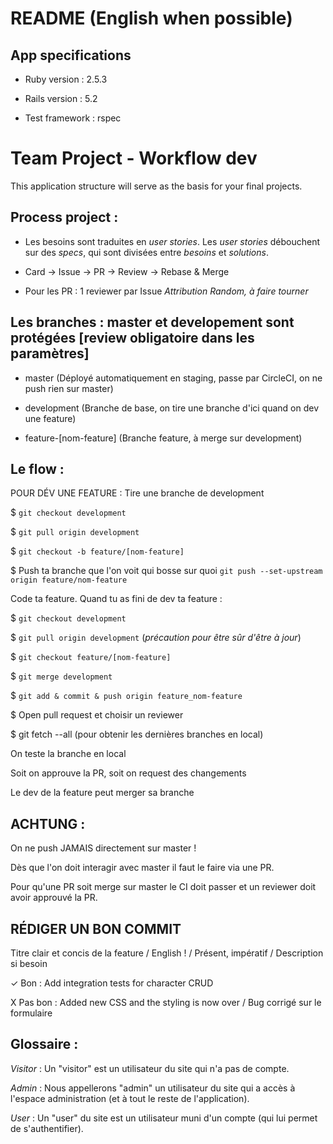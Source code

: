 # README (English when possible)


## App specifications

* Ruby version : 2.5.3

* Rails version : 5.2

* Test framework : rspec


# Team Project - Workflow dev

This application structure will serve as the basis for your final projects.


## Process project :

* Les besoins sont traduites en *user stories*. Les *user stories* débouchent sur des *specs*, qui sont divisées entre *besoins* et *solutions*.

* Card → Issue → PR → Review → Rebase & Merge

* Pour les PR : 1 reviewer par Issue _Attribution Random, à faire tourner_


## Les branches : master et developement sont protégées [review obligatoire dans les paramètres]

* master (Déployé automatiquement en staging, passe par CircleCI, on ne push rien sur master)

* development (Branche de base, on tire une branche d'ici quand on dev une feature)

* feature-[nom-feature] (Branche feature, à merge sur development)


## Le flow :

POUR DÉV UNE FEATURE :
Tire une branche de development

$ `git checkout development`

$ `git pull origin development`

$ `git checkout -b feature/[nom-feature]`

$ Push ta branche que l'on voit qui bosse sur quoi
`git push --set-upstream origin feature/nom-feature`

Code ta feature. Quand tu as fini de dev ta feature :

$ `git checkout development`

$ `git pull origin development` (_précaution pour être sûr d'être à jour_)

$ `git checkout feature/[nom-feature]`

$ `git merge development`

$ `git add & commit & push origin feature_nom-feature`

$ Open pull request et choisir un reviewer

$ git fetch --all (pour obtenir les dernières branches en local)

On teste la branche en local

Soit on approuve la PR, soit on request des changements

Le dev de la feature peut merger sa branche


## ACHTUNG :

On ne push JAMAIS directement sur master !

Dès que l'on doit interagir avec master il faut le faire via une PR.

Pour qu'une PR  soit merge sur master le CI doit passer et un reviewer doit avoir approuvé la PR.


## RÉDIGER UN BON COMMIT

Titre clair et concis de la feature / English ! / Présent, impératif / Description si besoin

✓ Bon : Add integration tests for character CRUD

X Pas bon : Added new CSS and the styling is now over / Bug corrigé sur le formulaire


## Glossaire :

*Visitor* : Un "visitor" est un utilisateur du site qui n'a pas de compte.

*Admin* : Nous appellerons "admin" un utilisateur du site qui a accès à l'espace administration (et à tout le reste de l'application).

*User* : Un "user" du site est un utilisateur muni d'un compte (qui lui permet de s'authentifier).








